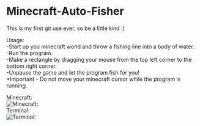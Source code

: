 # Minecraft-Auto-Fisher

This is my first git use ever, so be a little kind :)

Usage:                                                                        
-Start up you minecraft world and throw a fishing line into a body of water.                    
-Run the program.                                                       
-Make a rectangle by dragging your mouse from the top left corner to the bottom right corner.                                             
-Unpause the game and let the program fish for you!                                                       
*Important - Do not move your minecraft cursor while the program is running.

Minecraft:                                              
![Minecraft:](https://github.com/prerikoth/Kirb3-s-Minecraft-Auto-Fisher./blob/master/ezgif.com-video-to-gif%20(1).gif)                                  
Terminal:                                        
![Terminal:](https://github.com/prerikoth/Kirb3-s-Minecraft-Auto-Fisher./blob/master/ezgif.com-video-to-gif.gif)
